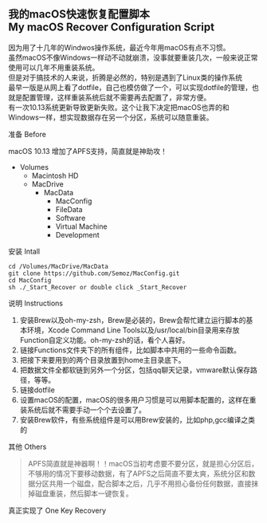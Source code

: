我的macOS快速恢复配置脚本  
My macOS Recover Configuration Script  
---

因为用了十几年的Windwos操作系统，最近今年用macOS有点不习惯。  
虽然macOS不像Windows一样动不动就崩溃，没事就要重装几次，一般来说正常使用可以几年不用重装系统。  
但是对于搞技术的人来说，折腾是必然的，特别是遇到了Linux类的操作系统  
最早一版是从网上看了dotfile，自己也模仿做了一个，可以实现dotfile的管理，也就是配置管理，这样重装系统后就不需要再去配置了，非常方便。  
有一次10.13系统更新导致更新失败。这个让我下决定把macOS也弄的和Windows一样，想实现数据存在另一个分区，系统可以随意重装。  

准备 Before

macOS 10.13 增加了APFS支持，简直就是神助攻！

- Volumes
  - Macintosh HD
  - MacDrive 
    - MacData
      - MacConfig
      - FileData
      - Software
      - Virtual Machine
      - Development


安装 Intall  
```
cd /Volumes/MacDrive/MacData
git clone https://github.com/Semoz/MacConfig.git
cd MacConfig
sh ./_Start_Recover or double click _Start_Recover
```
说明 Instructions 
1. 安装Brew以及oh-my-zsh，Brew是必装的，Brew会帮忙建立运行脚本的基本环境，Xcode Command Line Tools以及/usr/local/bin目录用来存放Function自定义功能。oh-my-zsh的话，看个人喜好。  
2. 链接Functions文件夹下的所有组件，比如脚本中共用的一些命令函数。   
3. 把接下来要用到的两个目录放置到home主目录底下。  
4. 把数据文件全都软链到另外一个分区，包括qq聊天记录，vmware默认保存路径，等等。  
5. 链接dotfile
6. 设置macOS的配置，macOS的很多用户习惯是可以用脚本配置的，这样在重装系统后就不需要手动一个个去设置了。  
7. 安装Brew软件，有些系统组件是可以用Brew安装的，比如php,gcc编译之类的  

其他 Others
>APFS简直就是神器啊！！macOS当初考虑要不要分区，就是担心分区后，不够用的情况下要移动数据，有了APFS之后简直不要太爽，系统分区和数据分区共用一个磁盘，配合脚本之后，几乎不用担心备份任何数据，直接抹掉磁盘重装，然后脚本一键恢复。  

真正实现了 One Key Recovery
